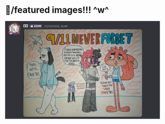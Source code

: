 # 🍰/featured images!!! ^w^
![what](https://raw.githubusercontent.com/reik0archive/reik0archive/refs/heads/images/image_2025-09-29_072348326.png)
<!--
**reik0archive/reik0archive** is a ✨ _special_ ✨ repository because its `README.md` (this file) appears on your GitHub profile.

Here are some ideas to get you started:

- 🔭 I’m currently working on ...
- 🌱 I’m currently learning ...
- 👯 I’m looking to collaborate on ...
- 🤔 I’m looking for help with ...
- 💬 Ask me about ...
- 📫 How to reach me: ...
- 😄 Pronouns: ...
- ⚡ Fun fact: ...
-->
